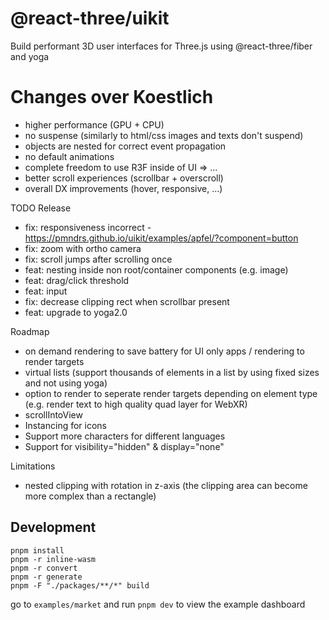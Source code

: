 <h1>@react-three/uikit</h1>

Build performant 3D user interfaces for Three.js using @react-three/fiber and yoga

# Changes over Koestlich

- higher performance (GPU + CPU)
- no suspense (similarly to html/css images and texts don't suspend)
- objects are nested for correct event propagation
- no default animations
- complete freedom to use R3F inside of UI => <Content>...</Content>
- better scroll experiences (scrollbar + overscroll)
- overall DX improvements (hover, responsive, ...)

TODO Release

- fix: responsiveness incorrect - https://pmndrs.github.io/uikit/examples/apfel/?component=button
- fix: zoom with ortho camera
- fix: scroll jumps after scrolling once
- feat: nesting inside non root/container components (e.g. image)
- feat: drag/click threshold
- feat: input
- fix: decrease clipping rect when scrollbar present
- feat: upgrade to yoga2.0

Roadmap

- on demand rendering to save battery for UI only apps / rendering to render targets
- virtual lists (support thousands of elements in a list by using fixed sizes and not using yoga)
- option to render to seperate render targets depending on element type (e.g. render text to high quality quad layer for WebXR)
- scrollIntoView
- Instancing for icons
- Support more characters for different languages
- Support for visibility="hidden" & display="none"

Limitations

- nested clipping with rotation in z-axis (the clipping area can become more complex than a rectangle)

## Development

`pnpm install`  
`pnpm -r inline-wasm`  
`pnpm -r convert`  
`pnpm -r generate`  
`pnpm -F "./packages/**/*" build`

go to `examples/market` and run `pnpm dev` to view the example dashboard
